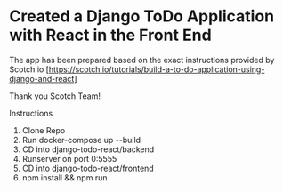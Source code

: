 # Created a Django ToDo Application with React in the Front End

The app has been prepared based on the exact instructions provided by Scotch.io [https://scotch.io/tutorials/build-a-to-do-application-using-django-and-react]

Thank you Scotch Team!

Instructions
1.  Clone Repo
2.  Run docker-compose up --build
3.  CD into django-todo-react/backend
4.  Runserver on port 0:5555
5.  CD into django-todo-react/frontend
6.  npm install && npm run